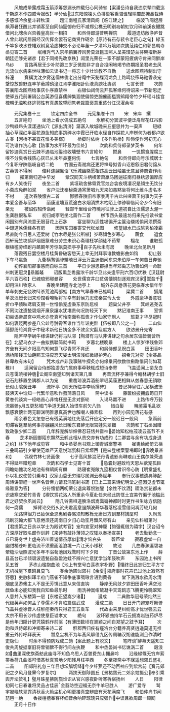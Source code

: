 <!-- { "loadSidebar": true } -->
　　风蟾成晕露成霜玉箭添筹怨漏长四载归心同骑省【案潘岳诗自我违京辇四载迄于斯原本作四戚今据改】半分仙过东阳惊猿乆负排巢客乗驷谁轻喻蜀郎掩鼻裁诗多感慨吟余星斗转秋潢
　　题江南程氏家清风阁【临江建之】
　　临波飞阁迓层飙溽暑狂醒此并销客至自同仙寇御舟归不减郑公樵云明别岛朝虹饮月碎前溪夜鲤跳借问北牕余兴否羲皇高世一相招
　　和呉侍郎游普明禅院
　　履道遗坊敞浄庐昔人曾此赋闲居园经汉传挥金罢石记商贤作砺余【原诗有石存裴令老臣心之句】緑玉千竿多映水苍帷双树竞凌虚神交不必论年軰一夕清吟万境如次韵范纯仁和郭昌朝寺丞见寄二首
　　岷峨秀气入京华鹏翼抟风势莫涯昆玉照人呈美璞楚兰芬畹擢新芽朝廷迁陟先诸彦【君于同榜先改京秩】闾里光荣在一家不鄙蒙阳疲病守肯来同醉岸乌纱
　　言路再居无少补防邉三岁乏微勋非才自合投闲地竭节终期报圣君老去风光流似水病来世味薄如云读书记一将忘十少壮谁教不自勤
　　送龙图燕待制出守梓潼
　　寳褠沈沈夕雾迷儒林俊老出分麾中天秘牒河龙负上路鸣铙筰马驰香袭宠鞶惊放兽野连丰芋蔽蹲鸱潼江肯学淮阳卧仙液真腴壮夀祺
　　七言长律
　　次韵答襄阳龙图燕给事庆仆序直禁林
　　右银仙闼倚云开孤客缘何待诏来一节新恩迂使驿五花前署隔公台英游但喜儒绅集涸使偏惊吏腕催画槛寳鹓翔帝竹夕轩瑶斗挂宫槐朝无滥吹终逃郭性有真愚敢望囘隽老裁篇褒意重逺分江汉濯余埃








　　元宪集巻十三
　　钦定四库全书
　　元宪集巻十四
　　宋　宋庠　撰
　　五言絶句
　　坐池上看水偶成五絶句
　　氷解初分窦波平便泛舟岸花红吊影沙鸭緑昻头漾漾通仙穴【源出清济】潺潺入故城晚来丘壑思并为一渠声
　　短緑抽心草深红半面花游鱼知底事跳碎水中霞已开临水径自作探花人岸桞何为者都卢欲占春【河桥不甚宜花惟多美桞】
　　桥脚时依树【多作钓桥】阶唇便作河初无心可洗谁作洗心歌【防事为水所环最为佳处】
　　次韵和呉侍郎录梦英书
　　何年留妙迹真赏日云踈不遇临池鍳谁收壊壁书六言絶句
　　撚鼻
　　一饥惯食腥腐三嗅不分臭香残质心灰已乆末年鼻壅何伤
　　七言絶句
　　和呉侍郎向号乐城居士今复职守陜临岐自哂二絶
　　竹圃云斋谢病还更将禅号拟香山诏恩叙旧君何譲从古英贤不得闲
　　催拜连翩鳯诏飞乐城幽槩愿相违高云出岫虽无意且待商岩作雨归
　　擢第南归道中早发
　　紫汉囘天斗柄横萧萧羸马困遄征南归昼绣恩偏厚应有乡人笑夜行
　　夜坐二首
　　紫垣疏舍拂霄霓官烛台衾夜境凄况是顔生无饮分小斋应免醉如泥
　　省户沈沈奉秘斋通宵箫唱九天来如愚黙坐将何比维斗虚名本不材
　　道次舂陵懐古二首
　　鬰鬰舂陵旧帝家黍离千古此兴嗟萧王何事为天子本爱金吾与丽华
　　丽康遗壤亘荒途白水烟消拱木枯陌上停骖聊借问帝乡今有旧亲无
　　被诏假轺传诣阙
　　轻邮千里给台符暁月征骖上道初自比汉儒恩太渥一生龚胜恨私车
　　初归咸寕宅坐北斋作二首
　　桞市西头最逺坊归来先扫读书堂闲园别有风流意无限苔花上石牀
　　宴坐聊为适性埸徧开尘箧治缣缃偷闲须撰斋中録道帙儒经各有房
　　因游东园奉寄交代张龙图
　　修篁緑水已成隂秀柏凌霜尽直防今日思人还爱树【竹木尽是张公所植】岁寒顔色岁寒心
　　蔬食
　　退食西轩玩竺坟鹊炉烟细篆难分劳生未识心斋理枉学顔徒不茹荤
　　榴花
　　谁取孤根植槛旁绛跗丹蘤鬭年芳惊飙莫损亭亭百子先秋未有房
　　晚坐北台见新月
　　落霞残日罢空楼月桂黄昏破客愁天上幸无封拜事谁教蟾影曲如钩
　　初止毂下车马羸惫
　　九衢横骛徧骖騑暁日浮云万盖迷借问东京朱伯厚一车何苦日奔驰
　　初倅襄阳郡事感而自咏三首
　　平日少游思郡掾当年邓禹志功曹如何一命聫州刺更冠灵赑屭鼇
　　诏版熏芝矞露浓千龄华旦此亲逢平刑六百叨优秩【汉廷尉平六百石秩】已媿琅邪邴曼容
　　处世儒宫井臼贫偶懐铜刻逐观宾汉家鬻盈千却用淄川牧豕人
　　春晚坐建隆寺北池亭上
　　城外东风巻落花更临春水惜年华单车刺史无铙吹呌杀荒池两部蛙【南方气早春末已蛙鸣】
　　梁冀二首
　　狐尾单衣汉绶长归来珍馆看啼籹将军幸有封侯力忍使秦宫令太仓
　　外戚豪华善意钱折巾平帻映鸢肩支期一世惟偷宠虚秉东京防扈权
　　题巢父井亭
　　箕岭逃尧去不囘沈沈遗甃碧烟开亷泉譲水犹堪贵何况防轻天下来
　　黙记淮南王事
　　室饵初尝谒帝晨宫中鸡犬亦登真可怜南面称孤贵才作仙家守厠人
　　班葛才华尽冠时如何褒贬两参差八公竝号翀霄客谁作当年诣吏辞【伍被即八公之一】
　　二山仙藻鬰纷纶鸿寳于中秘术新他日铸金多不效余灾翻及献方人
　　欲访景升先寄
　　隠庐早学蜗牛様讲肆仍将马队邻【陶潜有马队非讲肆之句余居东偏皆骑营所在】北望乌衣才一曲拟携聫简就书筠
　　岁暮北楼晚景
　　楼上人惊岁律残鲁郊齐垒有无间夕阳高鸟知何意飞尽青冥不肯还
　　和呉侍郎见贶白莲
　　田田香叶满桥隂镂玉仙葩照玉浔应恐天姿太明洁浅红微緑护芳心
　　招希元对奕【佘棊品甚卑故有末句】
　　咒木成卢非我事赌牛探炙亦何缘乗闲欲数纹楸路借问何如葛稚川
　　适闻留台侍郎独游龙门属府事牵鞅辄成短诗奉寄
　　飞盖遥闻上凿龙白云苍霭暁楼钟匏讼阁空南望知到诸天第几重
　　再葺流杯亭兼得今翰林胡学士旧记石刻移置坐隅郡人以为宠
　　重凿琼波弄酒船翠珉英藻更相鲜从兹春意无销歇长似山隂癸丑年
　　流杯亭【则天所临幸李峤撰碑】
　　昔记神皇驻六龙横波箫鼓沸天中谁知一代繁华意吹作菰蒲落日风
　　斋中读书
　　藤箧纷披拥蠧筠日开黄巻代谈宾一经皓首心非悔枉是无言对斵轮
　　入谒马羸不进
　　上路传呼万毂流羸骖月五更愁城门争道无因入始恨车前欠八驺
　　惜白髪
　　暁鉴霜毛乱欲飘感衰懐壮两无聊渊明雅思真高世也解嘲人挿素标
　　再到小园见落花有感
　　雨余春色太怱怱已有残英满地红先落后开应定分一般迟日一般风
　　急雨前旬滞客筵羣葩何事亦翩翩风长日暖东君醉无限宫娃失翠钿
　　次韵和丁右丞因赠致政张少卿二首
　　几年辞宠解华绅佛忍荘恬共啬神晏始知松柏茂凌云高节不关春
　　芝术新园御陌东飘然云鹤此相从贵交亦有功成约【二卿尝与余有功成身退之约】林下他年或见容
　　和中丞晏尚书观上御青城案警埸
　　崔嵬绘阙倚云梯三叠鸣笳引夕鼙使范雄严天意悦瑞氛斜日紫垣西【是曰登楼案警埸即时霁晚景甚和】
　　偶观竹林七贤画像
　　七子高风拂混茫丹青遗影尚琳琅山王偶尔兼荣遇不得延年赠短章
　　次韵和石学士见寄十首
　　恳嚢封避政均天恩从欲宠孤臣囘瞻始愧功名地池有祥鹓阁有麟
　　路寝崔嵬敞九筵相仪曾识帝心防【明堂盛礼仆以礼仪使赞引乗与】汉家山委无穷瑞尽属渊云奏赋年
　　奉行汉事稽遗典陟配周诗讲肇禋一世声名皆帝力请君鸿笔剰书筠【已上二篇来诗纪明堂之盛因见虚节辄缘雅意为答】
　　分符懐钥两叨荣公退宾尊恨独醒【余性不饮酒】禊洛赏花都未识歳寒空爱竹青青【褉饮赏花洛人所重余今夏赴任未经此防恇土宜美竹徧于池槛此君之好契余夙尚云】
　　隠几铃斋咀道腴洛烟嵩霭徧神都时时更作书生咏方信随何一腐儒
　　掉臂论交俗乆讹夫君高意遏頽波蕣华暮落松凌雪借问凋芳较几何
　　荣路徘徊力已疲保全恩惠剧春熈须知散栎无庸日方到羣材搆厦时
　　乆厠鸾鸿刷羽翰大都飞意倦须还周南日夕归心动笙月飘风尽有山
　　亲见仙科唱第时【君提第之日余以学士为殿试考官】宠均宣室对神厘【韵强辄借为禧字】汉台诏令方深厚好取名郎作训辞【来诗有敲扑薄领之叹辄以奉扬宣美】
　　老去勤勤念一丘已将身世上虚舟济川善谑情虽厚似清才恼白头
　　碧芦堂
　　寂寂虚堂一自幽绀梢苍叶更临流不须重画沧浪境一片江天小様秋
　　故池
　　几曲春渊逗碧塘翚檐沙版照波光多年不浴荀池凤戏鹜时时下夕阳
　　丁晋公故第东池上作
　　薛县高台已半倾碧波遗甃自盈盈池蛙不辨兴亡意犹学当年鼔吹声
　　东园池上书所见五首
　　茅栋山楹抱曲池【池上有堂号白莲栋宇朴野】懐终日此忘归生平方寸无机械庭下羣鸥且莫飞
　　春余池圃似郊村【余夏领府事时花卉已过池上寂然有野思】吏散斜晖半府门燕雀不知争底事啁啾言语到黄昏
　　堂下溅溅水欲周水清烟底见游鯈主人不是无芳饵此意从来信直钩
　　静岸无风敛夕霏田田香叶满空池戱鱼未必能知我我自知鱼最乐时
　　雨洗神嵩绀黛凝中天鸾鹤恣飞腾更怜晚翠知人意并入东楼第一层【东楼正望嵩少诸】
　　漫成
　　二典勲华冠号荣灿然三代继英声如何孟子尊儒术不肯临篇信武成
　　漫成二絶
　　日日开门避宠呼舞骖飞盖共虚徐晋人枉觧痊秦痔只得君王五乗车
　　代故由来足纠纷高才忧世强云云太宗不用长沙传虚使羣臣谥孝文
　　絶句
　　波环颍曲持竿石云拥嵩岩链药炉尽是他年归隠计更凭猿鹤作前驱【有薄田数顷在嵩颍之间自郑望之跂予耳】
　　次韵和呉侍郎和冲卿寄来诗二首
　　觧郡西归疾有痊洛台分籍养高贤逍遥莫道无推重云外传呼拜表天
　　暂息尘机不为年髙风聊借九区传周聃汉朔谁能测且作清时吏隐仙
　　时余不得预防戏成二韵【案此题上有脱文】
　　笔阵谈醉幕天遥知三俊共周旋据鞌旧将曽销髀不得行间左执鞭
　　和中丞晏尚书忆谯涡二首
　　縠浪如曲里深使旗斋舫此幽寻不知鱼鸟思人否曽费东山拥鼻吟
　　沿缘緑篠无穷岸萦帯香荷几曲溪可惜髙秋真赏地夕阳残月枉平西
　　冬至夜斋中不寐遥想郊丘盛礼二首
　　阳郊陪礼忽三年目想坛觚切绛今夕纤萝还不动百神应到紫宫前【寳元郊祀之夕风月登霁今岁复尔】
　　两扶天御陟圆丘【景祐寳元二郊余竝摄公奉引乘舆开坛赞礼】璧月硃星拂防旒谁识从官兴感夜卧听寒柝宿扬州
　　人日
　　阳律初囘七日春谁将灵品占佳辰金翦防空迎福无奈牛羊已胜人
　　游广爱寺
　　鹫宇岧峣轶翠霏清秋香火絶尘机心明更接真空辨应有天花满席飞
　　和伯仲尚书闻琵琶一絶
　　香拨檀槽奉客杯细音余响碎琼瑰只应强作中误且欲周郎一顾囘
　　正月十日作
